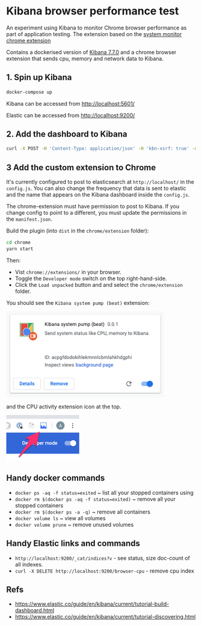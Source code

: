 # Kibana browser performance test

An experiment using Kibana to monitor Chrome browser performance as part of application testing. The extension based on the [system monitor chrome extension](https://chrome.google.com/webstore/detail/system-monitor/ecmlflnkenbdjfocclindonmigndecla)

Contains a dockerised version of [Kibana 7.7.0](https://www.elastic.co/kibana) and a chrome browser extension that sends cpu, memory and network data to Kibana.


## 1. Spin up Kibana
 
``` bash
docker-compose up
```

Kibana can be accessed from [http://localhost:5601/](http://localhost:5601/)

Elastic can be accessed from [http://localhost:9200/](http://localhost:9200/)

## 2. Add the dashboard to Kibana 

```bash
curl -X POST -H 'Content-Type: application/json' -H 'kbn-xsrf: true' -d @./kibana/dashboard.json http://localhost:5601/api/kibana/dashboards/import
```

## 3 Add the custom extension to Chrome

It's currently configured to post to elasticsearch at ```http://localhost/``` in the ```config.js```.  You can also change the frequency that data is sent to elastic and the name that appears on the Kibana dashboard inside the ```config.js```.  

The chrome-extension must have permission to post to Kibana. If you change config to point to a different, you must update the permissions in the ```manifest.json```.

Build the plugin (into ```dist``` in the ```chrome/extension``` folder):

```bash
cd chrome
yarn start 
``` 

Then:

* Vist ```chrome://extensions/``` in your browser.  
* Toggle the ```Developer mode``` switch on the top right-hand-side.
* Click the ```Load unpacked``` button and and select the ```chrome/extension``` folder.

You should see the ```Kibana system pump (beat)``` extension:
 
![ext](./assets/extension.png)

and the CPU activity extension icon at the top. 

![ext](./assets/icon.png)

## Handy docker commands

* `docker ps -aq -f status=exited` ~ list all your stopped containers using
* `docker rm $(docker ps -aq -f status=exited)` ~ remove all your stopped containers
* `docker rm $(docker ps -a -q)` ~ remove all containers
* `docker volume ls` ~ view all volumes
* `docker volume prune` ~ remove unused volumes

## Handy Elastic links and commands

* ```http://localhost:9200/_cat/indices?v``` - see status, size doc-count of all indexes.
* ```curl -X DELETE http://localhost:9200/browser-cpu``` - remove cpu index

## Refs

* https://www.elastic.co/guide/en/kibana/current/tutorial-build-dashboard.html
* https://www.elastic.co/guide/en/kibana/current/tutorial-discovering.html
